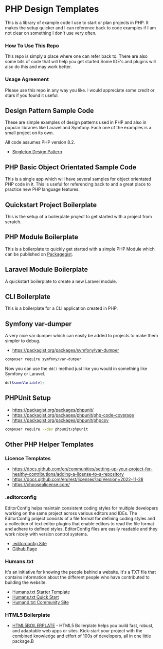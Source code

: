 # PHP Design Templates

This is a library of example code I use to start or plan projects in PHP.
It makes the setup quicker and I can reference back to code examples if I am not clear on something I don't use very
often.

### How To Use This Repo

This repo is simply a place where one can refer back to. There are also some bits of code that will help you get started
Some IDE's and plugins will also do this and may work better.

### Usage Agreement

Please use this repo in any way you like. I would appreciate some credit or stars if you found it useful.

## Design Pattern Sample Code

These are simple examples of design patterns used in PHP and also in popular libraries like Laravel and Symfony. Each
one of the examples is a small project on its own.

All code assumes PHP version 8.2.

- [Singleton Design Pattern](design-patterns%2Fsingleton%2FREADME.md)

## PHP Basic Object Orientated Sample Code

This is a single app which will have several samples for object orientated PHP code in it. This is useful for
referencing back to and a great place to practice new PHP language features.

## Quickstart Project Boilerplate

This is the setup of a boilerplate project to get started with a project from scratch.

## PHP Module Boilerplate

This is a boilerplate to quickly get started with a simple PHP Module which can be published
on [Packagegist](https://packagist.org/).

## Laravel Module Boilerplate

A quickstart boilerplate to create a new Laravel module.

## CLI Boilerplate

This is a boilerplate for a CLI application created in PHP.

## Symfony var-dumper

A very nice var dumper which can easily be added to projects to make them simpler to debug.

- https://packagist.org/packages/symfony/var-dumper

```bash
composer require symfony/var-dumper
```

Now you can use the `dd()` method just like you would in something like Symfony or Laravel.

```php
dd($someVariable);
```

## PHPUnit Setup

- https://packagist.org/packages/phpunit/
- https://packagist.org/packages/phpunit/php-code-coverage
- https://packagist.org/packages/phpunit/phpcov

```bash
composer require --dev phpunit/phpunit
```

## Other PHP Helper Templates

### Licence Templates

- https://docs.github.com/en/communities/setting-up-your-project-for-healthy-contributions/adding-a-license-to-a-repository
- https://docs.github.com/en/rest/licenses?apiVersion=2022-11-28
- https://choosealicense.com/

### .editorconfig

EditorConfig helps maintain consistent coding styles for multiple developers working on the same project across various
editors and IDEs. The EditorConfig project consists of a file format for defining coding styles and a collection of text
editor plugins that enable editors to read the file format and adhere to defined styles. EditorConfig files are easily
readable and they work nicely with version control systems.

- [.editorconfig Site](https://editorconfig.org/)
- [Github Page](https://github.com/editorconfig/)

### Humans.txt

It's an initiative for knowing the people behind a website. It's a TXT file that contains information about the
different people who have contributed to building the website.

- [Humans.txt Starter Template](https://humanstxt.org/humans.txt)
- [Humans.txt Quick Start](https://humanstxt.org/Standard.html)
- [Humand.txt Community Site](https://humanstxt.org/)

### HTML5 Boilerplate

- [HTML5BOILERPLATE](https://html5boilerplate.com/) - HTML5 Boilerplate helps you build fast, robust, and adaptable web
  apps or sites. Kick-start your project with the combined knowledge and effort of 100s of developers, all in one little
  package.B